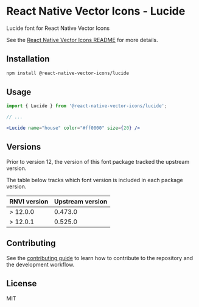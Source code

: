 # React Native Vector Icons - Lucide

Lucide font for React Native Vector Icons

See the [React Native Vector Icons README](../../README.md) for more details.

## Installation

```sh
npm install @react-native-vector-icons/lucide
```

## Usage

```jsx
import { Lucide } from '@react-native-vector-icons/lucide';

// ...

<Lucide name="house" color="#ff0000" size={20} />
```


## Versions

Prior to version 12, the version of this font package tracked the upstream version.

The table below tracks which font version is included in each package version.

| RNVI version | Upstream version |
| ------------ | ---------------- |
| &gt; 12.0.0 | 0.473.0 |
| &gt; 12.0.1 | 0.525.0 |

## Contributing

See the [contributing guide](../../CONTRIBUTING.md) to learn how to contribute to the repository and the development workflow.

## License

MIT
